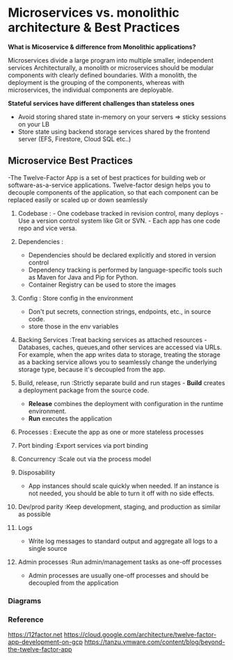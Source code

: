 # Microservices vs. monolithic architecture & Best Practices 


**What is Micoservice & difference from Monolithic applications?**

Microservices divide a large program into multiple smaller, independent services
Architecturally, a monolith or microservices should be modular components with clearly defined boundaries. With a monolith, the deployment is the grouping of the
components, whereas with microservices, the individual components are deployable.

**Stateful services have different challenges than stateless ones**
- Avoid storing shared state in-memory on your servers  => sticky sessions on your LB
- Store state using backend storage services shared by the frontend server (EFS, Firestore, Cloud SQL etc..) 

## Microservice Best Practices
-The Twelve-Factor App is a set of best practices for building web or software-as-a-service applications. Twelve-factor design helps you to decouple components of the application, so that each component can be replaced easily or scaled up or down seamlessly
  01. Codebase :
    - One codebase tracked in revision control, many deploys
    - Use a version control system like Git or SVN.
    - Each app has one code repo and vice versa.
  02. Dependencies :
      - Dependencies should be declared explicitly and stored in version control
      - Dependency tracking is performed by language-specific tools such as Maven for Java and Pip for Python.
      - Container Registry can be used to store the images
  03. Config   : Store config in the environment 
      - Don't put secrets, connection strings, endpoints, etc., in source code.
      - store those in the env variables 

  04. Backing Services :Treat backing services as attached resources
     - Databases, caches, queues,and other services are accessed via URLs.
      For example, when the app writes data to storage, treating the storage as a backing service allows you to seamlessly change the underlying storage type, because it's decoupled from the app. 
  6. Build, release, run :Strictly separate build and run stages
    - **Build** creates a deployment package from the source code.
     - **Release** combines the deployment with configuration in the runtime environment.
     - **Run** executes the application
  8. Processes  : Execute the app as one or more stateless processes
  9. Port binding  :Export services via port binding
  10. Concurrency  :Scale out via the process model
  11. Disposability
      - App instances should scale quickly when needed.  If an instance is not needed, you should be able to turn it off with no side effects.
  13. Dev/prod parity :Keep development, staging, and production as similar as possible
  14. Logs
      - Write log messages to standard output and aggregate all logs to a single source
  16. Admin processes  :Run admin/management tasks as one-off processes
      - Admin processes are usually one-off processes and should be decoupled from the application

### Diagrams        

### Reference 
https://12factor.net
https://cloud.google.com/architecture/twelve-factor-app-development-on-gcp
https://tanzu.vmware.com/content/blog/beyond-the-twelve-factor-app
  
